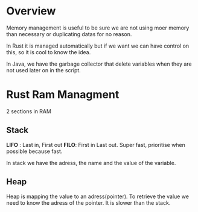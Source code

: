 # Overview

Memory management is useful to be sure we are not using moer memory than necessary or duplicating datas for no reason.

In Rust it is managed automatically but if we want we can have control on this, so it is cool to know the idea.

In Java, we have the garbage collector that delete variables when they are not used later on in the script.


# Rust Ram Managment
2 sections in RAM
## Stack
**LIFO** : Last in, First out
**FILO**: First in Last out.
Super fast, prioritise when possible because fast.

In stack we have the adress, the name and the value of the variable.






## Heap
Heap is mapping the value to an adress(pointer). To retrieve the value we need to know the adress of the pointer. It is slower than the stack.
